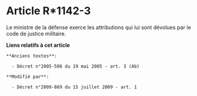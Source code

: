 # Article R*1142-3

Le ministre de la défense exerce les attributions qui lui sont dévolues par le code de justice militaire.

**Liens relatifs à cet article**

	**Anciens textes**:

	  - Décret n°2005-506 du 19 mai 2005 - art. 3 (Ab)

	**Modifié par**:

	  - Décret n°2009-869 du 15 juillet 2009 - art. 1
